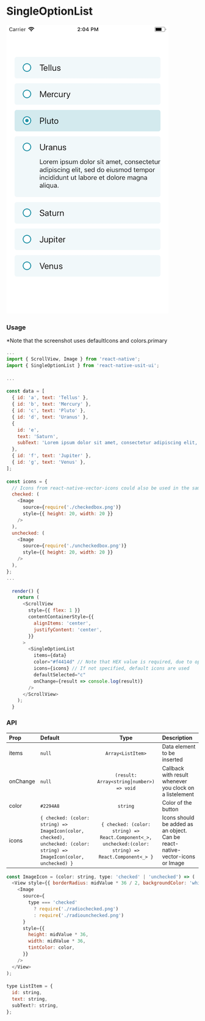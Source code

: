 # SingleOptionList

![Screenshot of button](./screenshots/singleoptionlist.png)

### Usage

\*Note that the screenshot uses defaultIcons and colors.primary

```js
...
import { ScrollView, Image } from 'react-native';
import { SingleOptionList } from 'react-native-usit-ui';

...

const data = [
  { id: 'a', text: 'Tellus' },
  { id: 'b', text: 'Mercury' },
  { id: 'c', text: 'Pluto' },
  { id: 'd', text: 'Uranus' },
  {
    id: 'e',
    text: 'Saturn',
    subText: 'Lorem ipsum dolor sit amet, consectetur adipiscing elit, sed do        eiusmod tempor incididunt ut labore et dolore magna aliqua.',
  },
  { id: 'f', text: 'Jupiter' },
  { id: 'g', text: 'Venus' },
];

const icons = {
  // Icons from react-native-vector-icons could also be used in the same pattern
  checked: (
    <Image
      source={require('./checkedbox.png')}
      style={{ height: 20, width: 20 }}
    />
  ),
  unchecked: (
    <Image
      source={require('./uncheckedbox.png')}
      style={{ height: 20, width: 20 }}
    />
  ),
};
...

  render() {
    return (
      <ScrollView
        style={{ flex: 1 }}
        contentContainerStyle={{
          alignItems: 'center',
          justifyContent: 'center',
        }}
      >
        <SingleOptionList
          items={data}
          color="#f4414d" // Note that HEX value is required, due to opacity design
          icons={icons} // If not specified, default icons are used
          defaultSelected="c"
          onChange={result => console.log(result)}
        />
      </ScrollView>
    );
  }
```

### API

| Prop     | Default                                                                                                                |                                                 Type                                                  | Description                                                                   |
| :------- | :--------------------------------------------------------------------------------------------------------------------- | :---------------------------------------------------------------------------------------------------: | :---------------------------------------------------------------------------- |
| items    | `null`                                                                                                                 |                                           `Array<ListItem>`                                           | Data element to be inserted                                                   |
| onChange | `null`                                                                                                                 |                               `(result: Array<string⎮number>) => void`                                | Callback with result whenever you clock on a listelement                      |
| color    | `#2294A8`                                                                                                              |                                               `string`                                                | Color of the button                                                           |
| icons    | `{ checked: (color: string) => ImageIcon(color, checked), unchecked: (color: string) => ImageIcon(color, unchecked) }` | `{ checked: (color: string) => React.Component<_>, unchecked:(color: string) => React.Component<_> }` | Icons should be added as an object. Can be react-native-vector-icons or Image |

```js
const ImageIcon = (color: string, type: 'checked' | 'unchecked') => (
  <View style={{ borderRadius: midValue * 36 / 2, backgroundColor: 'white' }}>
    <Image
      source={
        type === 'checked'
          ? require('./radiochecked.png')
          : require('./radiounchecked.png')
      }
      style={{
        height: midValue * 36,
        width: midValue * 36,
        tintColor: color,
      }}
    />
  </View>
);

type ListItem = {
  id: string,
  text: string,
  subText?: string,
};
```
